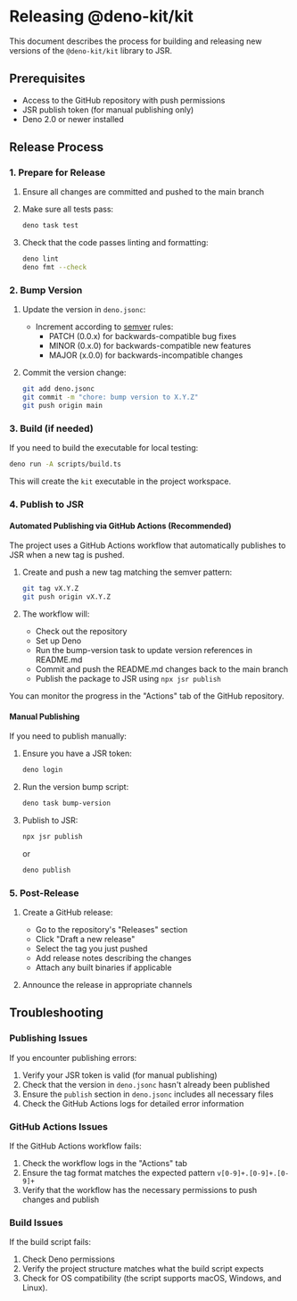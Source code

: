 # Releasing @deno-kit/kit

This document describes the process for building and releasing new versions of the `@deno-kit/kit` library to JSR.

## Prerequisites

- Access to the GitHub repository with push permissions
- JSR publish token (for manual publishing only)
- Deno 2.0 or newer installed

## Release Process

### 1. Prepare for Release

1. Ensure all changes are committed and pushed to the main branch
2. Make sure all tests pass:

   ```bash
   deno task test
   ```

3. Check that the code passes linting and formatting:

   ```bash
   deno lint
   deno fmt --check
   ```

### 2. Bump Version

1. Update the version in `deno.jsonc`:
   - Increment according to [semver](https://semver.org/) rules:
     - PATCH (0.0.x) for backwards-compatible bug fixes
     - MINOR (0.x.0) for backwards-compatible new features
     - MAJOR (x.0.0) for backwards-incompatible changes
2. Commit the version change:

   ```bash
   git add deno.jsonc
   git commit -m "chore: bump version to X.Y.Z"
   git push origin main
   ```

### 3. Build (if needed)

If you need to build the executable for local testing:

```bash
deno run -A scripts/build.ts
```

This will create the `kit` executable in the project workspace.

### 4. Publish to JSR

#### Automated Publishing via GitHub Actions (Recommended)

The project uses a GitHub Actions workflow that automatically publishes to JSR when a new tag is pushed.

1. Create and push a new tag matching the semver pattern:

   ```bash
   git tag vX.Y.Z
   git push origin vX.Y.Z
   ```

2. The workflow will:
   - Check out the repository
   - Set up Deno
   - Run the bump-version task to update version references in README.md
   - Commit and push the README.md changes back to the main branch
   - Publish the package to JSR using `npx jsr publish`

You can monitor the progress in the "Actions" tab of the GitHub repository.

#### Manual Publishing

If you need to publish manually:

1. Ensure you have a JSR token:

   ```bash
   deno login
   ```

2. Run the version bump script:

   ```bash
   deno task bump-version
   ```

3. Publish to JSR:

   ```bash
   npx jsr publish
   ```

   or

   ```bash
   deno publish
   ```

### 5. Post-Release

1. Create a GitHub release:
   - Go to the repository's "Releases" section
   - Click "Draft a new release"
   - Select the tag you just pushed
   - Add release notes describing the changes
   - Attach any built binaries if applicable

2. Announce the release in appropriate channels

## Troubleshooting

### Publishing Issues

If you encounter publishing errors:

1. Verify your JSR token is valid (for manual publishing)
2. Check that the version in `deno.jsonc` hasn't already been published
3. Ensure the `publish` section in `deno.jsonc` includes all necessary files
4. Check the GitHub Actions logs for detailed error information

### GitHub Actions Issues

If the GitHub Actions workflow fails:

1. Check the workflow logs in the "Actions" tab
2. Ensure the tag format matches the expected pattern `v[0-9]+.[0-9]+.[0-9]+`
3. Verify that the workflow has the necessary permissions to push changes and publish

### Build Issues

If the build script fails:

1. Check Deno permissions
2. Verify the project structure matches what the build script expects
3. Check for OS compatibility (the script supports macOS, Windows, and Linux).
